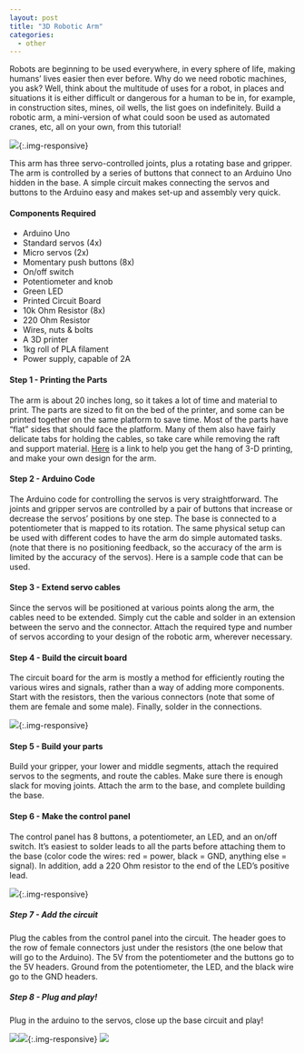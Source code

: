```yaml
---
layout: post
title: "3D Robotic Arm"
categories:
  - other
---
```


Robots are beginning to be used everywhere, in every sphere of life, making humans’ lives easier then ever before. Why do we need robotic machines, you ask? Well, think about the multitude of uses for a robot, in places and situations it is either difficult or dangerous for a human to be in, for example, in construction sites, mines, oil wells, the list goes on indefinitely. Build a robotic arm, a mini-version of what could soon be used as automated cranes, etc, all on your own, from this tutorial!

![][1]{:.img-responsive}

This arm has three servo-controlled joints, plus a rotating base and gripper. The arm is controlled by a series of buttons that connect to an Arduino Uno hidden in the base. A simple circuit makes connecting the servos and buttons to the Arduino easy and makes set-up and assembly very quick.

#### Components Required 

* Arduino Uno
* Standard servos (4x)
* Micro servos (2x)
* Momentary push buttons (8x)
* On/off switch
* Potentiometer and knob
* Green LED
* Printed Circuit Board
* 10k Ohm Resistor (8x)
* 220 Ohm Resistor 
* Wires, nuts & bolts
* A 3D printer
* 1kg roll of PLA filament
* Power supply, capable of 2A

#### Step 1 - Printing the Parts

The arm is about 20 inches long, so it takes a lot of time and material to print. The parts are sized to fit on the bed of the printer, and some can be printed together on the same platform to save time. Most of the parts have “flat” sides that should face the platform. Many of them also have fairly delicate tabs for holding the cables, so take care while removing the raft and support material. [Here](https://www.instructables.com/id/3D-Printing-Basics/) is a link to help you get the hang of 3-D printing, and make your own design for the arm.

#### Step 2 - Arduino Code

The Arduino code for controlling the servos is very straightforward. The joints and gripper servos are controlled by a pair of buttons that increase or decrease the servos’ positions by one step. The base is connected to a potentiometer that is mapped to its rotation.
The same physical setup can be used with different codes to have the arm do simple automated tasks. (note that there is no positioning feedback, so the accuracy of the arm is limited by the accuracy of the servos). Here is a sample code that can be used.

#### Step 3 - Extend servo cables

Since the servos will be positioned at various points along the arm, the cables need to be extended. Simply cut the cable and solder in an extension between the servo and the connector. Attach the required type and number of servos according to your design of the robotic arm, wherever necessary.


#### Step 4 - Build the circuit board

The circuit board for the arm is mostly a method for efficiently routing the various wires and signals, rather than a way of adding more components. Start with the resistors, then the various connectors (note that some of them are female and some male). Finally, solder in the connections.

![][2]{:.img-responsive}

#### Step 5 - Build your parts

Build your gripper, your lower and middle segments, attach the required servos to the segments, and route the cables. Make sure there is enough slack for moving joints. Attach the arm to the base, and complete building the base.

#### Step 6 - Make the control panel
The control panel has 8 buttons, a potentiometer, an LED, and an on/off switch. It’s easiest to solder leads to all the parts before attaching them to the base (color code the wires: red = power, black = GND, anything else = signal). In addition, add a 220 Ohm resistor to the end of the LED’s positive lead.

![][3]{:.img-responsive}

##### Step 7 - Add the circuit

Plug the cables from the control panel into the circuit. The header goes to the row of female connectors just under the resistors (the one below that will go to the Arduino). The 5V from the potentiometer and the buttons go to the 5V headers. Ground from the potentiometer, the LED, and the black wire go to the GND headers.

##### Step 8 - Plug and play!

Plug in the arduino to the servos, close up the base circuit and play!

![][4]![][5]{:.img-responsive} ![][6]

[1]: /img/tutorial/other/robotic_arm/arm.jpg
[2]: /img/tutorial/other/robotic_arm/circuit.jpg
[3]: /img/tutorial/other/robotic_arm/control.jpg
[4]: /img/tutorial/other/robotic_arm/prototype1.jpg
[5]: /img/tutorial/other/robotic_arm/prototype2.jpg
[6]: /img/tutorial/other/robotic_arm/prototype3.jpg





















